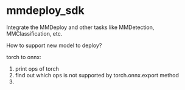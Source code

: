 # mmdeploy_sdk
Integrate the MMDeploy and other tasks like MMDetection, MMClassification, etc.


How to support new model to deploy?

torch to onnx:

1. print ops of torch
2. find out which ops is not supported by torch.onnx.export method
3. 